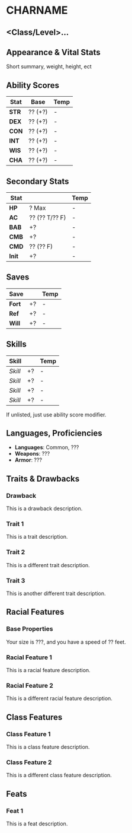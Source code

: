 # CHARNAME
## <Alignment> <Race> <Class/Level>...
## Appearance & Vital Stats 
Short summary, weight, height, ect
## Ability Scores
| Stat    | Base    | Temp | 
|---------|---------|------| 
| **STR** | ?? (+?) | -
| **DEX** | ?? (+?) | -
| **CON** | ?? (+?) | -
| **INT** | ?? (+?) | -
| **WIS** | ?? (+?) | -
| **CHA** | ?? (+?) | -

## Secondary Stats
| Stat     |                | Temp | 
|----------|----------------|------| 
| **HP**   | ? Max          | -
| **AC**   | ?? (?? T/?? F) | -
| **BAB**  | +?             | -
| **CMB**  | +?             | - 
| **CMD**  | ?? (?? F)      | - 
| **Init** | +?             | -

## Saves
| Save     |                | Temp | 
|----------|----------------|------| 
| **Fort** | +?             | - 
| **Ref**  | +?             | - 
| **Will** | +?             | - 

## Skills 
| Skill              |     | Temp | 
|--------------------|-----|------| 
| *Skill*            | +?  | - 
| *Skill*            | +?  | - 
| *Skill*            | +?  | - 
| *Skill*            | +?  | - 
If unlisted, just use ability score modifier.

## Languages, Proficiencies
- **Languages**: Common, ???
- **Weapons**: ???
- **Armor**: ???

## Traits & Drawbacks
### Drawback
This is a drawback description.
### Trait 1
This is a trait description.
### Trait 2
This is a different trait description.
### Trait 3
This is another different trait description.

## Racial Features
### Base Properties
Your size is ???, and you have a speed of ?? feet.
### Racial Feature 1
This is a racial feature description. 
### Racial Feature 2
This is a different racial feature description. 

## Class Features
### Class Feature 1
This is a class feature description. 
### Class Feature 2
This is a different class feature description. 

## Feats 
### Feat 1
This is a feat description. 



